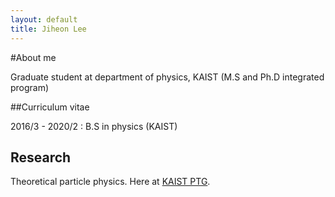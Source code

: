 ```yaml
---
layout: default
title: Jiheon Lee
---
```



#About me

Graduate student at department of physics, KAIST (M.S and Ph.D integrated program)

##Curriculum vitae

2016/3 - 2020/2 : B.S in physics (KAIST)

## Research

Theoretical particle physics. Here at [KAIST PTG](.https://sites.google.com/view/kaist-ptg).

